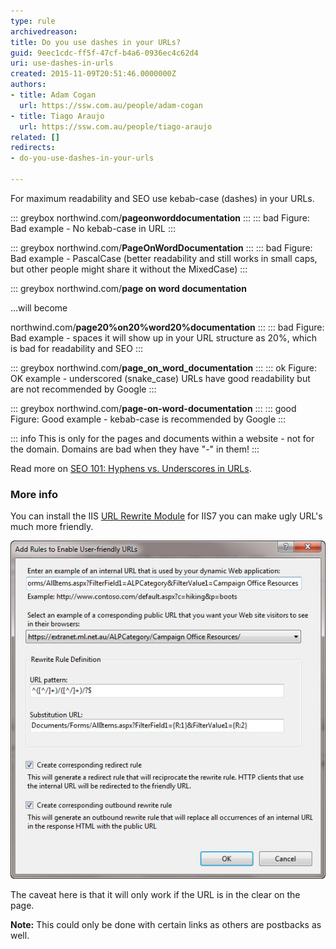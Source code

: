 ```yaml
---
type: rule
archivedreason: 
title: Do you use dashes in your URLs?
guid: 9eec1cdc-ff5f-47cf-b4a6-0936ec4c62d4
uri: use-dashes-in-urls
created: 2015-11-09T20:51:46.0000000Z
authors:
- title: Adam Cogan
  url: https://ssw.com.au/people/adam-cogan
- title: Tiago Araujo
  url: https://ssw.com.au/people/tiago-araujo
related: []
redirects:
- do-you-use-dashes-in-your-urls

---
```


For maximum readability and SEO use kebab-case (dashes) in your URLs.

<!--endintro-->

::: greybox
northwind.com/**pageonworddocumentation** 
:::
::: bad
Figure: Bad example - No kebab-case in URL 
:::

::: greybox
northwind.com/**PageOnWordDocumentation** 
:::
::: bad
Figure: Bad example - PascalCase (better readability and still works in small caps, but other people might share it without the MixedCase)
:::

::: greybox
northwind.com/**page on word documentation** 

...will become

northwind.com/**page20%on20%word20%documentation** 
:::
::: bad
Figure: Bad example - spaces it will show up in your URL structure as 20%, which is bad for readability and SEO
:::

::: greybox
northwind.com/**page\_on\_word\_documentation** 
:::
::: ok
Figure: OK example - underscored (snake\_case) URLs have good readability but are not recommended by Google
::: 

::: greybox
northwind.com/**page-on-word-documentation** 
:::
::: good
Figure: Good example - kebab-case is recommended by Google
:::

::: info
This is only for the pages and documents within a website - not for the domain. Domains are bad when they have "-" in them!
:::

Read more on [SEO 101: Hyphens vs. Underscores in URLs](https://www.seomechanic.com/seo-101-hyphens-underscores-_-urls/).

### More info

You can install the IIS [URL Rewrite Module](http://learn.iis.net/page.aspx/460/using-the-url-rewrite-module/) for IIS7 you can make ugly URL's much more friendly.

![Figure: Rewrite both the HTML in the page and the incoming URL's to be friendly](friendly-url-rule.jpg)  

The caveat here is that it will only work if the URL is in the clear on the page.

**Note:** This could only be done with certain links as others are postbacks as well.
